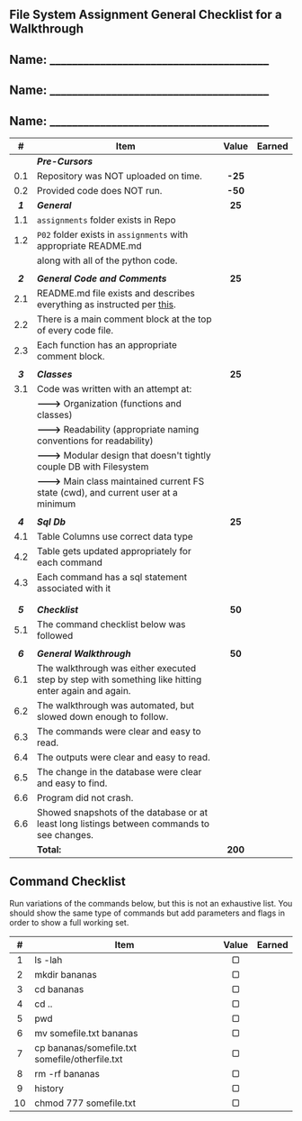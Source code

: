 ## File System Assignment General Checklist for a Walkthrough

## Name: _______________________________________

## Name: _______________________________________

## Name: _______________________________________

|    #    | Item                                                                                                   |  Value  | Earned |
| :-----: | ------------------------------------------------------------------------------------------------------ | :-----: | :----: |
|         | ***Pre-Cursors***                                                                                      |         |        |
|   0.1   | Repository was NOT uploaded on time.                                                                   | **-25** |        |
|   0.2   | Provided code does NOT run.                                                                            | **-50** |        |
| ***1*** | ***General***                                                                                          | **25**  |        |
|   1.1   | `assignments` folder exists in Repo                                                                    |         |        |
|   1.2   | `P02` folder exists in `assignments` with appropriate README.md                                        |         |        |
|         | along with all of the python code.                                                                     |         |        |
|         |                                                                                                        |         |        |
| ***2*** | ***General Code and Comments***                                                                        | **25**  |        |
|   2.1   | README.md file exists and describes everything as instructed per [this](../../Resources/03-Readmees/). |         |        |
|   2.2   | There is a main comment block at the top of every code file.                                           |         |        |
|   2.3   | Each function has an appropriate comment block.                                                        |         |        |
|         |                                                                                                        |         |        |
| ***3*** | ***Classes***                                                                                          | **25**  |        |
|   3.1   | Code was written with an attempt at:                                                                   |         |        |
|         | **--->** Organization (functions and classes)                                                          |         |        |
|         | **--->** Readability (appropriate naming conventions for readability)                                  |         |        |
|         | **--->** Modular design that doesn't tightly couple DB with Filesystem                                 |         |        |
|         | **--->** Main class maintained current FS state (cwd), and current user at a minimum                   |         |        |
|         |                                                                                                        |         |        |
| ***4*** | ***Sql Db***                                                                                           | **25**  |        |
|   4.1   | Table Columns use correct data type                                                                    |         |        |
|   4.2   | Table gets updated appropriately for each command                                                      |         |        |
|   4.3   | Each command has a sql statement associated with it                                                    |         |        |
|         |                                                                                                        |         |        |
|         |                                                                                                        |         |        |
| ***5*** | ***Checklist***                                                                                        | **50**  |        |
|   5.1   | The command checklist below was followed                                                               |         |        |
|         |                                                                                                        |         |        |
| ***6*** | ***General Walkthrough***                                                                              | **50**  |        |
|   6.1   | The walkthrough was either executed step by step with something like hitting enter again and again.    |         |        |
|   6.2   | The walkthrough was automated, but slowed down enough to follow.                                       |         |        |
|   6.3   | The commands were clear and easy to read.                                                              |         |        |
|   6.4   | The outputs were clear and easy to read.                                                               |         |        |
|   6.5   | The change in the database were clear and easy to find.                                                |         |        |
|   6.6   | Program did not crash.                                                                                 |         |        |
|   6.6   | Showed snapshots of the database or at least long listings between commands to see changes.            |         |        |
|         | **Total:**                                                                                             | **200** |        |



## Command Checklist

Run variations of the commands below, but this is not an exhaustive list. You should show the same type of commands but add parameters and flags in order to show a full working set. 

|   #   | Item                                           | Value | Earned |
| :---: | ---------------------------------------------- | :---: | :----: |
|   1   | ls -lah                                        |   ▢   |        |
|   2   | mkdir bananas                                  |   ▢   |        |
|   3   | cd bananas                                     |   ▢   |        |
|   4   | cd ..                                          |   ▢   |        |
|   5   | pwd                                            |   ▢   |        |
|   6   | mv somefile.txt bananas                        |   ▢   |        |
|   7   | cp bananas/somefile.txt somefile/otherfile.txt |   ▢   |        |
|   8   | rm -rf bananas                                 |   ▢   |        |
|   9   | history                                        |   ▢   |        |
|  10   | chmod 777 somefile.txt                         |   ▢   |        |